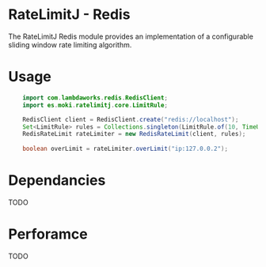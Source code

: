 RateLimitJ - Redis
==================

The RateLimitJ Redis module provides an implementation of a configurable sliding window rate limiting algorithm.
 

Usage
=====

```java
    import com.lambdaworks.redis.RedisClient;
    import es.moki.ratelimitj.core.LimitRule;

    RedisClient client = RedisClient.create("redis://localhost");
    Set<LimitRule> rules = Collections.singleton(LimitRule.of(10, TimeUnit.SECONDS, 5));
    RedisRateLimit rateLimiter = new RedisRateLimit(client, rules);
    
    boolean overLimit = rateLimiter.overLimit("ip:127.0.0.2");
```


Dependancies
============

TODO

Perforamce 
==========

TODO